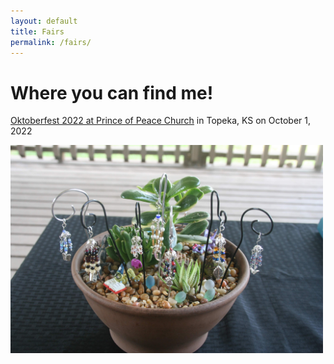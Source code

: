 ```yaml
---
layout: default
title: Fairs
permalink: /fairs/
---
```


# Where you can find me!

[Oktoberfest 2022 at Prince of Peace Church](https://www.facebook.com/events/755649002269651?active_tab=about)
in Topeka, KS on
October 1, 2022

<img src="/images\wcmultiple.JPG" width="500" /> 
